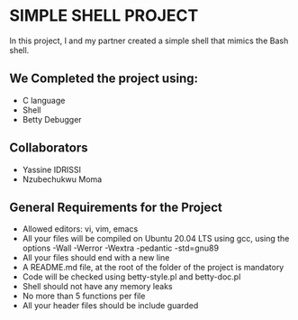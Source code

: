 # SIMPLE SHELL PROJECT
In this project, I and my partner created a simple shell that mimics the Bash shell.

## We Completed the project using:
* C language
* Shell
* Betty Debugger

## Collaborators
* Yassine IDRISSI
* Nzubechukwu Moma

## General Requirements for the Project
* Allowed editors: vi, vim, emacs
* All your files will be compiled on Ubuntu 20.04 LTS using gcc, using the options -Wall -Werror -Wextra -pedantic -std=gnu89
* All your files should end with a new line
* A README.md file, at the root of the folder of the project is mandatory
* Code will be checked using betty-style.pl and betty-doc.pl
* Shell should not have any memory leaks
* No more than 5 functions per file
* All your header files should be include guarded
 
